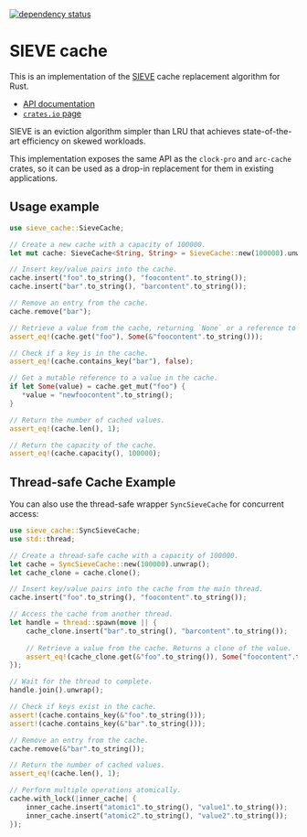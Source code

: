 [![dependency status](https://deps.rs/repo/github/jedisct1/rust-sieve-cache/status.svg)](https://deps.rs/repo/github/jedisct1/rust-sieve-cache)

# SIEVE cache

This is an implementation of the [SIEVE](http://sievecache.com) cache replacement algorithm for Rust.

- [API documentation](https://docs.rs/sieve-cache/0.1.2/sieve_cache)
- [`crates.io` page](https://crates.io/crates/sieve-cache)

SIEVE is an eviction algorithm simpler than LRU that achieves state-of-the-art efficiency on skewed workloads.

This implementation exposes the same API as the `clock-pro` and `arc-cache` crates, so it can be used as a drop-in replacement for them in existing applications.

## Usage example

```rust
use sieve_cache::SieveCache;

// Create a new cache with a capacity of 100000.
let mut cache: SieveCache<String, String> = SieveCache::new(100000).unwrap();

// Insert key/value pairs into the cache.
cache.insert("foo".to_string(), "foocontent".to_string());
cache.insert("bar".to_string(), "barcontent".to_string());

// Remove an entry from the cache.
cache.remove("bar");

// Retrieve a value from the cache, returning `None` or a reference to the value.
assert_eq!(cache.get("foo"), Some(&"foocontent".to_string()));

// Check if a key is in the cache.
assert_eq!(cache.contains_key("bar"), false);

// Get a mutable reference to a value in the cache.
if let Some(value) = cache.get_mut("foo") {
   *value = "newfoocontent".to_string();
}

// Return the number of cached values.
assert_eq!(cache.len(), 1);

// Return the capacity of the cache.
assert_eq!(cache.capacity(), 100000);
```

## Thread-safe Cache Example

You can also use the thread-safe wrapper `SyncSieveCache` for concurrent access:

```rust
use sieve_cache::SyncSieveCache;
use std::thread;

// Create a thread-safe cache with a capacity of 100000.
let cache = SyncSieveCache::new(100000).unwrap();
let cache_clone = cache.clone();

// Insert key/value pairs into the cache from the main thread.
cache.insert("foo".to_string(), "foocontent".to_string());

// Access the cache from another thread.
let handle = thread::spawn(move || {
    cache_clone.insert("bar".to_string(), "barcontent".to_string());
    
    // Retrieve a value from the cache. Returns a clone of the value.
    assert_eq!(cache_clone.get(&"foo".to_string()), Some("foocontent".to_string()));
});

// Wait for the thread to complete.
handle.join().unwrap();

// Check if keys exist in the cache.
assert!(cache.contains_key(&"foo".to_string()));
assert!(cache.contains_key(&"bar".to_string()));

// Remove an entry from the cache.
cache.remove(&"bar".to_string());

// Return the number of cached values.
assert_eq!(cache.len(), 1);

// Perform multiple operations atomically.
cache.with_lock(|inner_cache| {
    inner_cache.insert("atomic1".to_string(), "value1".to_string());
    inner_cache.insert("atomic2".to_string(), "value2".to_string());
});
```

